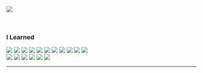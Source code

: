 <img src="https://capsule-render.vercel.app/api?type=waving&&color=gradient&section=header&reversal=false&height=200&text=GWANGUIAN &fontColor=#ffffff&fontSize=70&fontAlign=50&fontAlignY=50" />

</br>
</br>
</br>

### I Learned
<img src="https://img.shields.io/badge/JavaScript-yellow?style=flat-square&logo=JavaScript&logoColor=white"/> <img src="https://img.shields.io/badge/HTML-red?style=flat-square&logo=HTML5&logoColor=white"/> <img src="https://img.shields.io/badge/CSS-blue?style=flat-square&logo=CSS3&logoColor=white"/> <img src="https://img.shields.io/badge/styledcomponents-indianred?style=flat-square&logo=styled-components&logoColor=white"/> <img src="https://img.shields.io/badge/Storybook-salmon?style=flat-square&logo=Storybook&logoColor=white"/> <img src="https://img.shields.io/badge/Node.js-forestgreen?style=flat-square&logo=Node.js&logoColor=white"/> <img src="https://img.shields.io/badge/Nodemon-limegreen?style=flat-square&logo=Nodemon&logoColor=white"/> <img src="https://img.shields.io/badge/React-deepskyblue?style=flat-square&logo=React&logoColor=white"/> <img src="https://img.shields.io/badge/Redux-darkslateblue?style=flat-square&logo=Redux&logoColor=white"/> <img src="https://img.shields.io/badge/Git-orangered?style=flat-square&logo=Git&logoColor=white"/> <img src="https://img.shields.io/badge/Vercel-black?style=flat-square&logo=Vercel&logoColor=white"/>  
<img src="https://img.shields.io/badge/MySQL-steelblue?style=flat-square&logo=MySQL&logoColor=white"/> <img src="https://img.shields.io/badge/Sequelize-deepskyblue?style=flat-square&logo=Sequelize&logoColor=white"/> <img src="https://img.shields.io/badge/MongoDB-limegreen?style=flat-square&logo=MongoDB&logoColor=white"/> <img src="https://img.shields.io/badge/JSON Web Tokens-black?style=flat-square&logo=JSON Web Tokens&logoColor=white"/> <img src="https://img.shields.io/badge/Amazon AWS-midnightblue?style=flat-square&logo=Amazon AWS&logoColor=white"/> <img src="https://img.shields.io/badge/Docker-dodgerblue?style=flat-square&logo=Docker&logoColor=white"/>
 

***

